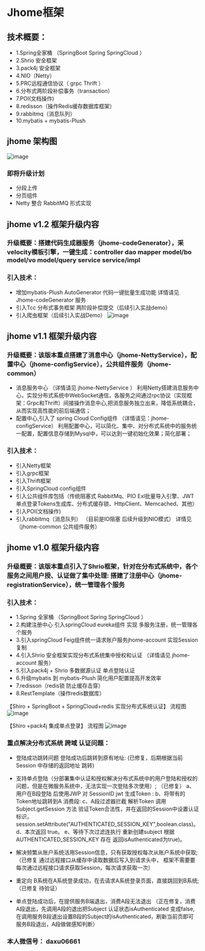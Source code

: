 # Jhome框架

## 技术概要：
*  1.Spring全家桶 （SpringBoot Spring SpringCloud ）
*  2.Shrio 安全框架
*  3.pack4j 安全框架
*  4.NIO（Netty）
*  5.PRC远程通信协议（ grpc  Thrift ） 
*  6.分布式两阶段补偿事务（transaction）
*  7.POI(文档操作)
*  8.redisson（操作Redis缓存数据库框架）
*  9.rabbitmq（消息队列）
*  10.mybatis + mybatis-Plush

## jhome 架构图 
![image](https://github.com/dayuhan/Jhome/blob/master/img-storage/1.jpg) 

 
### 即将升级计划
*  分段上传
*  分页组件
*  Netty 整合 RabbitMQ 形式实现

## jhome v1.2 框架升级内容  
### 升级概要：搭建代码生成器服务（jhome-codeGenerator），采velocity模板引擎，一键生成：controller dao mapper model/bo model/vo model/query service service/impl

### 引入技术： 
*  增加mybatis-Plush AutoGenerator 代码一键批量生成功能 详情请见 Jhome-codeGenerator 服务
*  引入Tcc 分布式事务框架 两阶段补偿提交（后续引入实战demo）  
*  引入爬虫框架（后续引入实战Demo）
![image](https://github.com/dayuhan/Jhome/blob/master/img-storage/4.jpg) 


## jhome v1.1 框架升级内容  

### 升级概要：该版本重点搭建了消息中心（jhome-NettyService），配置中心（jhome-configService），公共组件服务（jhome-common）

*  消息服务中心 （详情请见 jhome-NettyService ）
   利用Netty搭建消息服务中心，实现分布式系统中WebSocket通信，各服务之间通过rpc协议（实现框架：Grpc和Thrift）间接操作消息中心,把消息服务独立出来，降低系统耦合，从而实现高性能的前后端通信；
*  配置中心,引入了 spring Cloud Config组件 （详情请见：jhome-configService）
   利用配置中心，可以简化、集中、对分布式系统中的服务统一配置，配置信息存储到Mysql中，可以达到一键初始化效果；简化部署； 
   
### 引入技术： 
*  引入Netty框架
*  引入grpc框架
*  引入Thrift框架
*  引入SpringCloud config组件
*  引入公共组件库包括（传统阻塞式 RabbitMq、PIO Exl批量导入引擎、JWT单点登录Tokens生成库、分布式缓存锁、HttpClient、Memcached、其他）
*  引入POI(文档操作)  
*  引入rabbitmq（消息队列） （目前是IO阻塞 后续升级到NIO模式） 详情见（jhome-common 公共组件服务）
  
  
  
## jhome v1.0 框架升级内容 

### 升级概要：该版本重点引入了Shrio框架，针对在分布式系统中，各个服务之间用户授、认证做了集中处理: 搭建了注册中心（jhome-registrationService），统一管理各个服务

### 引入技术： 
*  1.Spring 全家桶 （SpringBoot Spring SpringCloud ）
*  2.构建注册中心 引入springCloud eureka组件 实现 多服务注册，统一管理各个服务 
*  3.引入springCloud Feig组件统一请求账户服务jhome-account 实现Session 复制 
*  4.引入Shrio 安全框架实现分布式系统集中授权和认证 （详情请见 jhome-account 服务）
*  5.引入pack4j + Shrio 多数据源认证 单点登陆认证
*  6.升级mybatis 到 mybatis-Plush 简化用户配置提高开发效率
*  7.redisson（redis锁 防止缓存击穿）
*  8.RestTemplate（操作redis数据库）
 
【Shiro + SpringBoot + SpringCloud+redis 实现分布式系统认证】 流程图
![image](https://github.com/dayuhan/Jhome/blob/master/img-storage/2.jpg)

【Shiro +pack4j 集成单点登录】 流程图
![image](https://github.com/dayuhan/Jhome/blob/master/img-storage/3.jpg)

### 重点解决分布式系统 跨域 认证问题：
*  登陆成功跳转问题 登陆成功后跳转到原有地址:  (已修复，后期根据当前Session 中存储的返回地址 跳转)
*  支持单点登陆（分部署集中认证和授权解决分布式系统中的用户登陆和授权的问题，但是在微服务系统中，无法实现一次登陆多次使用）;
    （已修复）
    a、用户在B段登陆 后使用JWP 对 SessionID jwt 生成Token :
    b、将带有的Token地址跳转到A 消费段:
    c、A段过滤器拦截 解析Token 调用Subject.getSession 方法 验证Token合法性，并在返回的Session中设置认证标识，
        session.setAttribute("AUTHENTICATED_SESSION_KEY",boolean.class)。
    d、本次返回 true。
    e、等待下次过滤连执行 重新创建subject 根据 AUTHENTICATED_SESSION_KEY 存在 返回isAuthenticated为true)。

*  解决频繁从账户系统活用Session信息，只有获取授权每次从账户系统中获取;
     （已修复 通过远程接口从缓存中读取数据后写入到请求头中， 框架不需要要每次通过远程接口请求获取Session，每次请求获取一次）

*  重定向 B系统在A系统登录成功，在去请求A系统登录页面，直接跳回到B系统;
   （已修复 待验证）
*  单点登陆成功后，在提供服务B端退出，消费A段无法退出
   （正在修复，消费A段退出，先调用A段的退出把Subject 认证状态isAuthenticated
    变成false,在调用服务B段退出设置B段的Subject的isAuthenticated，刷新当前页即可 服务B段退出，A段做做感知判断）

### 本人微信号： daxu06661



